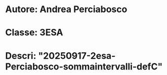 # Autore: Andrea Perciabosco
# Classe: 3ESA
# Descri: "20250917-2esa-Perciabosco-sommaintervalli-defC"
